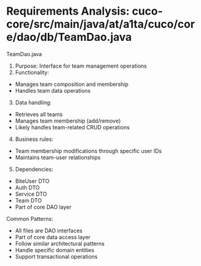 # Requirements Analysis: cuco-core/src/main/java/at/a1ta/cuco/core/dao/db/TeamDao.java

TeamDao.java
1. Purpose: Interface for team management operations
2. Functionality:
- Manages team composition and membership
- Handles team data operations

3. Data handling:
- Retrieves all teams
- Manages team membership (add/remove)
- Likely handles team-related CRUD operations

4. Business rules:
- Team membership modifications through specific user IDs
- Maintains team-user relationships

5. Dependencies:
- BiteUser DTO
- Auth DTO
- Service DTO
- Team DTO
- Part of core DAO layer

Common Patterns:
- All files are DAO interfaces
- Part of core data access layer
- Follow similar architectural patterns
- Handle specific domain entities
- Support transactional operations